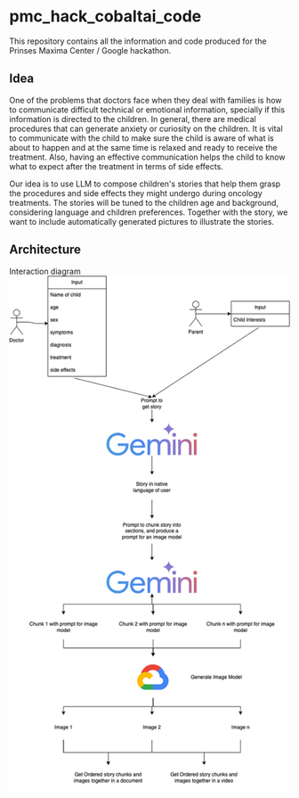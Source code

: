 # pmc_hack_cobaltai_code

This repository contains all the information and code produced for the Prinses Maxima Center / Google hackathon.

## Idea

One of the problems that doctors face when they deal with families is how to communicate difficult technical or emotional information, specially if this information is directed to the children. In general, there are medical procedures that can generate anxiety or curiosity on the children. It is vital to communicate with the child to make sure the child is aware of what is about to happen and at the same time is relaxed and ready to receive the treatment. Also, having an effective communication helps the child to know what to expect after the treatment in terms of side effects.

Our idea is to use LLM to compose children's stories that help them grasp the procedures and side effects they might undergo during oncology treatments. The stories will be tuned to the children age and background, considering language and children preferences. Together with the story, we want to include automatically generated pictures to illustrate the stories. 

## Architecture

Interaction diagram
![Interaction Diagram](https://github.com/aocampor/pmc_hack_cobaltai_code/blob/d19ac6cd150f284c573554f24273b45f9c4d5689/assets/figs/high_level_view_pmc.drawio.png)
